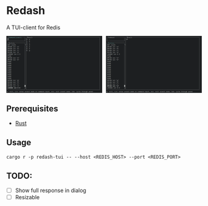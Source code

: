 # Redash 

A TUI-client for Redis

<div style="display: flex; gap: 10px;">
<img width="50%" src="./docs/ui1.png"/>
<img width="50%" src="./docs/ui2.png"/>
</div>

## Prerequisites
- [Rust](https://www.rust-lang.org)

## Usage

```
cargo r -p redash-tui -- --host <REDIS_HOST> --port <REDIS_PORT>
```

## TODO:
- [ ] Show full response in dialog
- [ ] Resizable
